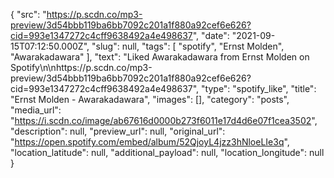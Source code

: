 {
  "src": "https://p.scdn.co/mp3-preview/3d54bbb119ba6bb7092c201a1f880a92cef6e626?cid=993e1347272c4cff9638492a4e498637",
  "date": "2021-09-15T07:12:50.000Z",
  "slug": null,
  "tags": [
    "spotify",
    "Ernst Molden",
    "Awarakadawara"
  ],
  "text": "Liked Awarakadawara from Ernst Molden on Spotify\n\nhttps://p.scdn.co/mp3-preview/3d54bbb119ba6bb7092c201a1f880a92cef6e626?cid=993e1347272c4cff9638492a4e498637",
  "type": "spotify_like",
  "title": "Ernst Molden - Awarakadawara",
  "images": [],
  "category": "posts",
  "media_url": "https://i.scdn.co/image/ab67616d0000b273f6011e17d4d6e07f1cea3502",
  "description": null,
  "preview_url": null,
  "original_url": "https://open.spotify.com/embed/album/52QjoyL4jzz3hNloeLIe3q",
  "location_latitude": null,
  "additional_payload": null,
  "location_longitude": null
}